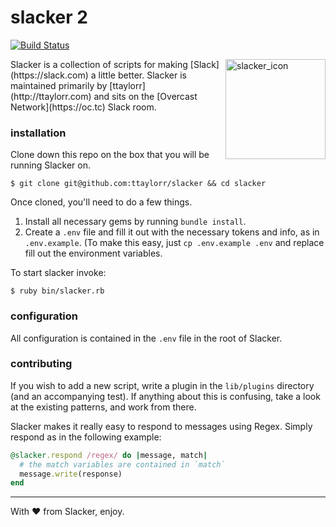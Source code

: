 # slacker 2
[![Build Status](https://travis-ci.org/ttaylorr/slacker.svg?branch=improvements)](https://travis-ci.org/ttaylorr/slacker)

<img src="http://i.imgur.com/tMom4oB.png" alt="slacker_icon" width="160" height="160" align="right">
Slacker is a collection of scripts for making [Slack](https://slack.com) a little better.
Slacker is maintained primarily by [ttaylorr](http://ttaylorr.com) and sits on the [Overcast Network](https://oc.tc) Slack room.

### installation

Clone down this repo on the box that you will be running Slacker on.

```
$ git clone git@github.com:ttaylorr/slacker && cd slacker
```

Once cloned, you'll need to do a few things.

1. Install all necessary gems by running `bundle install`.
2. Create a `.env` file and fill it out with the necessary tokens and info, as in `.env.example`.  (To make this easy, just `cp .env.example .env` and replace fill out the environment variables.

To start slacker invoke:

```
$ ruby bin/slacker.rb
```

### configuration

All configuration is contained in the `.env` file in the root of Slacker.

### contributing

If you wish to add a new script, write a plugin in the `lib/plugins` directory (and an accompanying test).  If anything about this is confusing, take a look at the existing patterns, and work from there.

Slacker makes it really easy to respond to messages using Regex.  Simply respond as in the following example:

```ruby
@slacker.respond /regex/ do |message, match|
  # the match variables are contained in `match`
  message.write(response)
end
```

------

With :heart: from Slacker, enjoy.

